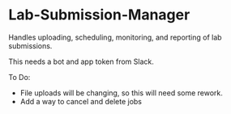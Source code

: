 # Lab-Submission-Manager
Handles uploading, scheduling, monitoring, and reporting of lab submissions.

This needs a bot and app token from Slack.

To Do:
 - File uploads will be changing, so this will need some rework.
 - Add a way to cancel and delete jobs
